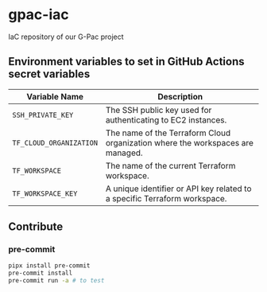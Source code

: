 # gpac-iac

IaC repository of our G-Pac project

## Environment variables to set in GitHub Actions secret variables
| Variable Name              | Description |
|----------------------------|-------------|
| `SSH_PRIVATE_KEY` | The SSH public key used for authenticating to EC2 instances.|
| `TF_CLOUD_ORGANIZATION`    | The name of the Terraform Cloud organization where the workspaces are managed. |
| `TF_WORKSPACE`             | The name of the current Terraform workspace. |
| `TF_WORKSPACE_KEY`         | A unique identifier or API key related to a specific Terraform workspace. |

## Contribute 

### pre-commit
```sh
pipx install pre-commit
pre-commit install
pre-commit run -a # to test
```
